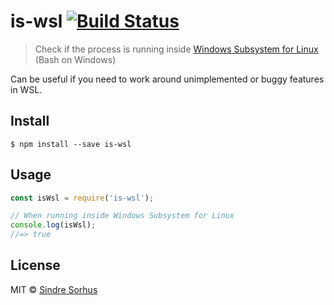 # is-wsl [![Build Status](https://travis-ci.org/sindresorhus/is-wsl.svg?branch=master)](https://travis-ci.org/sindresorhus/is-wsl)

> Check if the process is running inside [Windows Subsystem for Linux](https://msdn.microsoft.com/commandline/wsl/about) (Bash on Windows)

Can be useful if you need to work around unimplemented or buggy features in WSL.


## Install

```
$ npm install --save is-wsl
```


## Usage

```js
const isWsl = require('is-wsl');

// When running inside Windows Subsystem for Linux
console.log(isWsl);
//=> true
```


## License

MIT © [Sindre Sorhus](https://sindresorhus.com)
